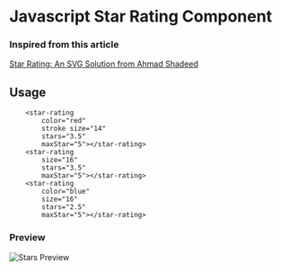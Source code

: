# Javascript Star Rating Component

### Inspired from this article
[Star Rating: An SVG Solution from Ahmad Shadeed](https://ishadeed.com/article/star-rating-svg/)

## Usage

```
    <star-rating
        color="red"
        stroke size="14"
        stars="3.5"
        maxStar="5"></star-rating>
    <star-rating
        size="16"
        stars="3.5"
        maxStar="5"></star-rating>
    <star-rating
        color="blue"
        size="16"
        stars="2.5"
        maxStar="5"></star-rating>
```

### Preview

![Stars Preview](https://i.hizliresim.com/i7uhbnj.PNG)
